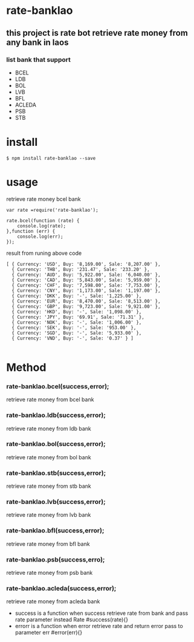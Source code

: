 # rate-banklao

## this project is rate bot retrieve rate money from any bank in laos

### list bank that support 

- BCEL
- LDB
- BOL
- LVB
- BFL
- ACLEDA
- PSB 
- STB

# install

```
$ npm install rate-banklao --save

```
# usage

retrieve rate money bcel bank 

```
var rate =require('rate-banklao');

rate.bcel(function (rate) {
    console.log(rate);
},function (err) {
    console.log(err);
});

```
result from runing above code 

```
[ { Currency: 'USD', Buy: '8,169.00', Sale: '8,207.00' },
  { Currency: 'THB', Buy: '231.47', Sale: '233.20' },
  { Currency: 'AUD', Buy: '5,922.00', Sale: '6,040.00' },
  { Currency: 'CAD', Buy: '5,843.00', Sale: '5,959.00' },
  { Currency: 'CHF', Buy: '7,598.00', Sale: '7,753.00' },
  { Currency: 'CNY', Buy: '1,173.00', Sale: '1,197.00' },
  { Currency: 'DKK', Buy: '-', Sale: '1,225.00' },
  { Currency: 'EUR', Buy: '8,470.00', Sale: '8,513.00' },
  { Currency: 'GBP', Buy: '9,723.00', Sale: '9,921.00' },
  { Currency: 'HKD', Buy: '-', Sale: '1,098.00' },
  { Currency: 'JPY', Buy: '69.91', Sale: '71.31' },
  { Currency: 'NOK', Buy: '-', Sale: '1,006.00' },
  { Currency: 'SEK', Buy: '-', Sale: '953.00' },
  { Currency: 'SGD', Buy: '-', Sale: '5,933.00' },
  { Currency: 'VND', Buy: '-', Sale: '0.37' } ]
  
  ```
  
  # Method
  
### rate-banklao.bcel(success,error);

retrieve rate money from bcel bank

### rate-banklao.ldb(success,error);

retrieve rate money from ldb bank

### rate-banklao.bol(success,error);

retrieve rate money from bol bank

### rate-banklao.stb(success,error);

retrieve rate money from stb bank

### rate-banklao.lvb(success,error);

retrieve rate money from lvb bank

### rate-banklao.bfl(success,error);

retrieve rate money from bfl bank

### rate-banklao.psb(success,erro);

retrieve rate money from psb bank

### rate-banklao.acleda(success,error);
  
  retrieve rate money from acleda bank
  
  - success is a function when success retrieve rate from bank and pass rate parameter instead Rate  #success(rate){}
  - errorr is a function when error retrieve rate and return error pass to parameter err #error(err){}
  
  
  
